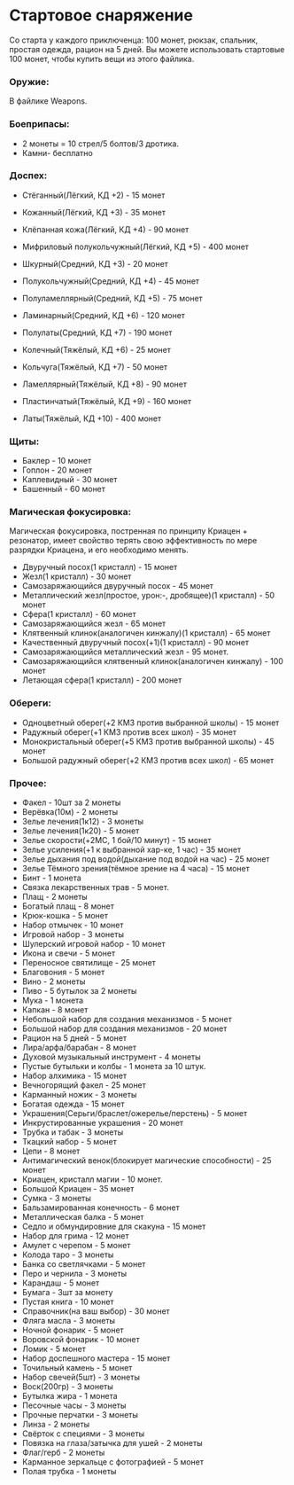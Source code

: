 # Стартовое снаряжение

Со старта у каждого приключенца:
100 монет, рюкзак, спальник, простая одежда, рацион на 5 дней. 
Вы можете использовать стартовые 100 монет, чтобы купить вещи из этого файлика. 

### Оружие: 
В файлике Weapons.

### Боеприпасы:
- 2 монеты = 10 стрел/5 болтов/3 дротика.
- Камни- бесплатно

### Доспех:
- Стёганный(Лёгкий, КД +2) - 15 монет
- Кожанный(Лёгкий, КД +3) - 35 монет
- Клёпанная кожа(Лёгкий, КД +4) - 90 монет
- Мифриловый полукольчужный(Лёгкий, КД +5) - 400 монет

- Шкурный(Средний, КД +3) - 20 монет
- Полукольчужный(Средний, КД +4) - 45 монет
- Полуламеллярный(Средний, КД +5) - 75 монет
- Ламинарный(Средний, КД +6) - 120 монет
- Полулаты(Средний, КД +7) - 190 монет

- Колечный(Тяжёлый, КД +6) - 25 монет
- Кольчуга(Тяжёлый, КД +7) - 50 монет
- Ламеллярный(Тяжёлый, КД +8) - 90 монет
- Пластинчатый(Тяжёлый, КД +9) - 160 монет
- Латы(Тяжёлый, КД +10) - 400 монет

### Щиты:
- Баклер - 10 монет
- Гоплон - 20 монет
- Каплевидный - 30 монет
- Башенный - 60 монет

### Магическая фокусировка:
Магическая фокусировка, постренная по принципу Криацен + резонатор, имеет свойство терять свою эффективность по мере разрядки Криацена, и его необходимо менять.
- Двуручный посох(1 кристалл) - 15 монет
- Жезл(1 кристалл) - 30 монет
- Самозаряжающийся двуручный посох - 45 монет
- Металлический жезл(простое, урон:-, дробящее)(1 кристалл) - 50 монет
- Сфера(1 кристалл) - 60 монет
- Самозаряжающийся жезл - 65 монет
- Клятвенный клинок(аналогичен кинжалу)(1 кристалл) - 65 монет
- Качественный двуручный посох(+1)(1 кристалл) - 90 монет
- Самозаряжающийся металлический жезл - 95 монет.
- Самозаряжающийся клятвенный клинок(аналогичен кинжалу) - 100 монет
- Летающая сфера(1 кристалл) - 200 монет

### Обереги:
- Одноцветный оберег(+2 КМЗ против выбранной школы) - 15 монет
- Радужный оберег(+1 КМЗ против всех школ) - 35 монет
- Монокристальный оберег(+5 КМЗ против выбранной школы) - 45 монет
- Большой радужный оберег(+2 КМЗ против всех школ) - 65 монет

### Прочее:
- Факел - 10шт за 2 монеты
- Верёвка(10м) - 2 монеты
- Зелье лечения(1к12) - 3 монеты
- Зелье лечения(1к20) - 5 монет
- Зелье скорости(+2МС, 1 бой/10 минут) - 15 монет
- Зелье усиления(+1 к выбранной хар-ке, 1 час) - 35 монет
- Зелье дыхания под водой(дыхание под водой на час) - 25 монет
- Зелье Тёмного зрения(тёмное зрение на 4 часа) - 15 монет
- Бинт - 1 монета
- Связка лекарственных трав - 5 монет.
- Плащ - 2 монеты
- Богатый плащ - 8 монет
- Крюк-кошка - 5 монет
- Набор отмычек - 10 монет
- Игровой набор - 3 монеты
- Шулерский игровой набор - 10 монет
- Икона и свечи - 5 монет
- Переносное святилище - 25 монет
- Благовония - 5 монет
- Вино - 2 монеты
- Пиво - 5 бутылок за 2 монеты
- Мука - 1 монета
- Капкан - 8 монет
- Небольшой набор для создания механизмов - 5 монет
- Большой набор для создания механизмов - 20 монет
- Рацион на 5 дней - 5 монет
- Лира/арфа/барабан - 8 монет
- Духовой музыкальный инструмент - 4 монеты
- Пустые бутыльки и колбы - 1 монета за 10 штук.
- Набор алхимика - 15 монет
- Вечногорящий факел - 25 монет
- Карманный ножик - 3 монеты
- Богатая одежда - 15 монет
- Украшения(Серьги/браслет/ожерелье/перстень) - 5 монет
- Инкрустированные украшения - 20 монет
- Трубка и табак - 3 монеты
- Ткацкий набор - 5 монет
- Цепи - 8 монет
- Антимагический венок(блокирует магические способности) - 25 монет
- Криацен, кристалл магии - 10 монет.
- Большой Криацен - 35 монет
- Сумка - 3 монеты
- Бальзамированная конечность - 6 монет
- Металлическая балка - 5 монет
- Седло и обмундировние для скакуна - 15 монет
- Набор для грима - 12 монет
- Амулет с черепом - 5 монет
- Колода таро - 3 монеты
- Банка со светлячками - 5 монет
- Перо и чернила - 3 монеты
- Карандаш - 5 монет
- Бумага - 3шт за монету
- Пустая книга - 10 монет
- Справочник(на ваш выбор) - 30 монет
- Фляга масла - 3 монеты
- Ночной фонарик - 5 монет
- Воровской фонарик - 10 монет
- Ломик - 5 монет
- Набор доспешного мастера - 15 монет
- Точильный камень - 5 монет
- Набор свечей(5шт) - 3 монеты
- Воск(200гр) - 3 монеты
- Бутылка жира - 1 монета
- Песочные часы - 3 монеты
- Прочные перчатки - 3 монеты
- Линза - 2 монеты
- Свёрток с специями - 3 монеты
- Повязка на глаза/затычка для ушей - 2 монеты
- Флаг/герб - 2 монеты
- Карманное зеркальце с фотографией - 5 монет
- Полая трубка - 1 монеты

